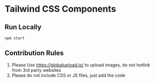 # Tailwind CSS Components


## Run Locally 

`npm start`

## Contribution Rules

1. Please Use https://globalupload.io/ to upload images, do not hotlink from 3rd party websites
2. Please do not include CSS or JS files, just add the code
